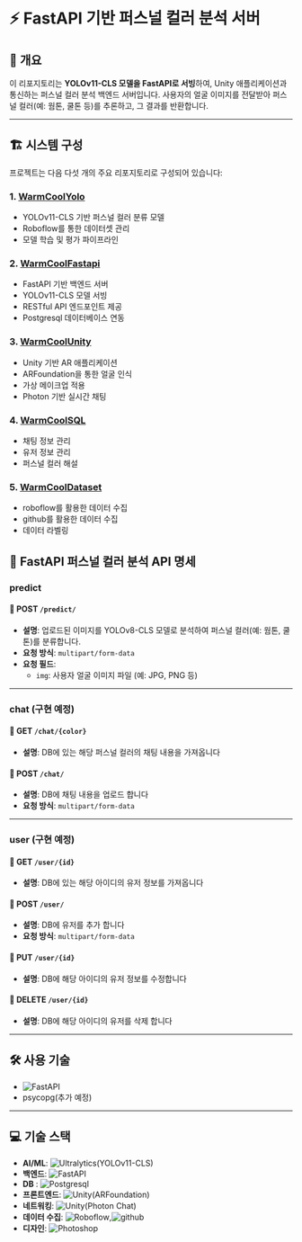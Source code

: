 # ⚡ FastAPI 기반 퍼스널 컬러 분석 서버

## 📌 개요

이 리포지토리는 **YOLOv11-CLS 모델을 FastAPI로 서빙**하여, Unity 애플리케이션과 통신하는 퍼스널 컬러 분석 백엔드 서버입니다. 사용자의 얼굴 이미지를 전달받아 퍼스널 컬러(예: 웜톤, 쿨톤 등)를 추론하고, 그 결과를 반환합니다.

---



## 🏗 시스템 구성
프로젝트는 다음 다섯 개의 주요 리포지토리로 구성되어 있습니다:

### 1. [WarmCoolYolo](https://github.com/anyoungjin20040106/WarmCoolYolo)
- YOLOv11-CLS 기반 퍼스널 컬러 분류 모델
- Roboflow를 통한 데이터셋 관리
- 모델 학습 및 평가 파이프라인

### 2. [WarmCoolFastapi](https://github.com/anyoungjin20040106/WarmCoolFastapi)
- FastAPI 기반 백엔드 서버
- YOLOv11-CLS 모델 서빙
- RESTful API 엔드포인트 제공
- Postgresql 데이터베이스 연동

### 3. [WarmCoolUnity](https://github.com/anyoungjin20040106/WarmCoolUnity)
- Unity 기반 AR 애플리케이션
- ARFoundation을 통한 얼굴 인식
- 가상 메이크업 적용
- Photon 기반 실시간 채팅

### 4. [WarmCoolSQL](https://github.com/anyoungjin20040106/WarmCoolSQL)
- 채팅 정보 관리
- 유저 정보 관리
- 퍼스널 컬러 해설

### 5. [WarmCoolDataset](https://github.com/anyoungjin20040106/WarmCoolDataset)
- roboflow를 활용한 데이터 수집
- github를 활용한 데이터 수집
- 데이터 라벨링

## 📡 FastAPI 퍼스널 컬러 분석 API 명세

### predict

#### 📍 POST `/predict/`

- **설명**: 업로드된 이미지를 YOLOv8-CLS 모델로 분석하여 퍼스널 컬러(예: 웜톤, 쿨톤)를 분류합니다.
- **요청 방식**: `multipart/form-data`
- **요청 필드**:
  - `img`: 사용자 얼굴 이미지 파일 (예: JPG, PNG 등)

---

### chat (구현 예정)

#### 📍 GET `/chat/{color}`

- **설명**: DB에 있는 해당 퍼스널 컬러의 채팅 내용을 가져옵니다

#### 📍 POST `/chat/`

- **설명**: DB에 채팅 내용을 업로드 합니다
- **요청 방식**: `multipart/form-data`

---

### user (구현 예정)

#### 📍 GET `/user/{id}`

- **설명**: DB에 있는 해당 아이디의 유저 정보를 가져옵니다

#### 📍 POST `/user/`

- **설명**: DB에 유저를 추가 합니다
- **요청 방식**: `multipart/form-data`

#### 📍 PUT `/user/{id}`

- **설명**: DB에 해당 아이디의 유저 정보를 수정합니다

#### 📍 DELETE `/user/{id}`

- **설명**: DB에 해당 아이디의 유저를 삭제 합니다

---


## 🛠 사용 기술

- ![FastAPI](https://img.shields.io/badge/-FastAPI-009688?style=flat&logo=fastapi&logoColor=white)
- psycopg(추가 예정)

---

## 💻 기술 스택
- **AI/ML**: ![Ultralytics(YOLOv11-CLS)](https://img.shields.io/badge/YOLOv11--CLS(Ultralytics)-111F68?style=flat&logo=Ultralytics&logoColor=white)
- **백엔드**: ![FastAPI](https://img.shields.io/badge/-FastAPI-009688?style=flat&logo=fastapi&logoColor=white)
- **DB** : ![Postgresql](https://img.shields.io/badge/-postgresql-4169E1?style=flat&logo=postgresql&logoColor=white)
- **프론트엔드**: ![Unity(ARFoundation)](https://img.shields.io/badge/-ARFoundation(Unity)-000000?style=flat&logo=unity&logoColor=white)
- **네트워킹**: ![Unity(Photon Chat)](https://img.shields.io/badge/-Photon%20Chat(Unity)-000000?style=flat&logo=unity&logoColor=white)
- **데이터 수집**: ![Roboflow](https://img.shields.io/badge/-roboflow-6706CE?style=flat&logo=roboflow&logoColor=white),![github](https://img.shields.io/badge/-github-000000?style=flat&logo=github&logoColor=white)
- **디자인**: ![Photoshop](https://img.shields.io/badge/-Photoshop-31A8FF?style=flat&logo=adobe-photoshop&logoColor=white)
